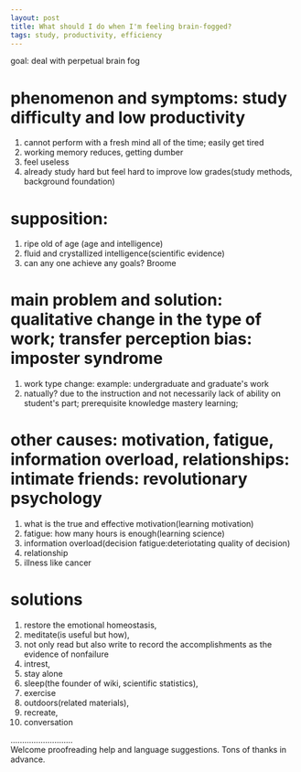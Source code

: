```yaml
---
layout: post
title: What should I do when I'm feeling brain-fogged?
tags: study, productivity, efficiency
---
```


goal: deal with perpetual brain fog

# phenomenon and symptoms: study difficulty and low productivity 
1. cannot perform with a fresh mind all of the time; easily get tired
1. working memory reduces, getting dumber
1. feel useless
1. already study hard but feel hard to improve low grades(study methods, background foundation) 

# supposition: 
1. ripe old of age (age and intelligence)
1. fluid and crystallized intelligence(scientific evidence)
1. can any one achieve any goals? Broome

# main problem and solution: qualitative change in the type of work; transfer perception bias: imposter syndrome
1. work type change: example: undergraduate and graduate's work
1. natually? due to the instruction and not necessarily lack of ability on student's part; prerequisite knowledge mastery learning; 

# other causes: motivation, fatigue, information overload, relationships: intimate friends: revolutionary psychology 
1. what is the true and effective motivation(learning motivation) 
1. fatigue: how many hours is enough(learning science)
1. information overload(decision fatigue:deteriotating quality of decision)
1. relationship
1. illness like cancer

# solutions
1. restore the emotional homeostasis, 
1. meditate(is useful but how), 
1. not only read but also write to record the accomplishments as the evidence of nonfailure
1. intrest, 
1. stay alone
1. sleep(the founder of wiki, scientific statistics), 
1. exercise
1. outdoors(related materials), 
1. recreate, 
1. conversation

...........................     
Welcome proofreading help and language suggestions. Tons of thanks in advance.

